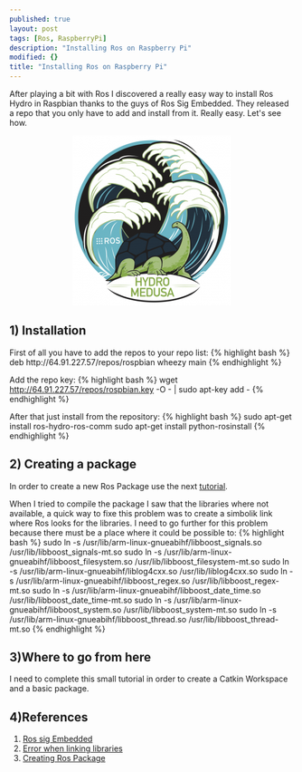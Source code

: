```yaml
---
published: true
layout: post
tags: [Ros, RaspberryPi]
description: "Installing Ros on Raspberry Pi"
modified: {}
title: "Installing Ros on Raspberry Pi"
---
```



After playing a bit with Ros I discovered a really easy way to install Ros Hydro in Raspbian thanks to the guys of Ros Sig Embedded. They released a repo that you only have to add and install from it. Really easy. Let's see how.

<center> <img src="/images/rosHydro.png" alt="rosHydro" width="280" height="300" /></a></center>

<!--more-->
<h2>1) Installation</h2>
First of all you have to add the repos to your repo list:
{% highlight bash %}
deb http://64.91.227.57/repos/rospbian wheezy main
{% endhighlight %}

Add the repo key:
{% highlight bash %}
wget http://64.91.227.57/repos/rospbian.key -O - | sudo apt-key add -
{% endhighlight %}

After that just install from the repository:
{% highlight bash %}
sudo apt-get install ros-hydro-ros-comm
sudo apt-get install python-rosinstall
{% endhighlight %}

<h2>2) Creating a package</h2>
In order to create a new Ros Package use the next <a href="http://wiki.ros.org/catkin/Tutorials" target="_blank">tutorial</a>.

When I tried to compile the package I saw that the libraries where not available, a quick way to fixe this problem was to create a simbolik link where Ros looks for the libraries. I need to go further for this problem because there must be a place where it could be possible to:
{% highlight bash %}
sudo ln -s /usr/lib/arm-linux-gnueabihf/libboost_signals.so /usr/lib/libboost_signals-mt.so
sudo ln -s /usr/lib/arm-linux-gnueabihf/libboost_filesystem.so /usr/lib/libboost_filesystem-mt.so
sudo ln -s /usr/lib/arm-linux-gnueabihf/liblog4cxx.so  /usr/lib/liblog4cxx.so
sudo ln -s /usr/lib/arm-linux-gnueabihf/libboost_regex.so /usr/lib/libboost_regex-mt.so
sudo ln -s /usr/lib/arm-linux-gnueabihf/libboost_date_time.so /usr/lib/libboost_date_time-mt.so
sudo ln -s /usr/lib/arm-linux-gnueabihf/libboost_system.so /usr/lib/libboost_system-mt.so
sudo ln -s /usr/lib/arm-linux-gnueabihf/libboost_thread.so /usr/lib/libboost_thread-mt.so
{% endhighlight %}

<h2>3)Where to go from here</h2>
I need to complete this small tutorial in order to create a Catkin Workspace and a basic package.
<h2>4)References</h2>

1. <a title="Ros sig Embedded" href="http://wiki.ros.org/sig/Embedded" target="_blank">Ros sig Embedded</a>
2. <a title="Error when linking libraries" href="http://answers.ros.org/question/9338/cannot-find-libraries-when-linking/" target="_blank">Error when linking libraries</a>
3. <a title="Creating Ros Package" href="http://wiki.ros.org/catkin/Tutorials/CreatingPackage" target="_blank">Creating Ros Package</a>
